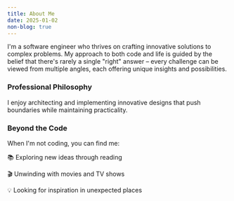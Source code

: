 ```yaml
---
title: About Me
date: 2025-01-02
non-blog: true
---
```


I'm a software engineer who thrives on crafting innovative solutions to complex problems. My approach to both code and life is guided by the belief that there's rarely a single "right" answer – every challenge can be viewed from multiple angles, each offering unique insights and possibilities.

### Professional Philosophy
I enjoy architecting and implementing innovative designs that push boundaries while maintaining practicality. 

### Beyond the Code
When I'm not coding, you can find me:

📚 Exploring new ideas through reading

🎬 Unwinding with movies and TV shows

💡 Looking for inspiration in unexpected places
